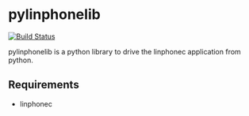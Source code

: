 pylinphonelib
=============
[![Build Status](https://travis-ci.org/pcadottemichaud/pylinphonelib.png?branch=master)](https://travis-ci.org/pcadottemichaud/pylinphonelib)

pylinphonelib is a python library to drive the linphonec application from python.


Requirements
------------

* linphonec

